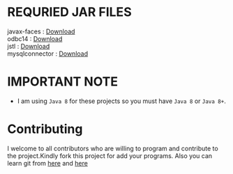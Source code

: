 # REQURIED JAR FILES
javax-faces : [Download](https://mvnrepository.com/artifact/org.glassfish/javax.faces/2.2.2)<br/>
odbc14 : [Download](http://www.java2s.com/Code/Jar/o/Downloadojdbc14jar.htm)<br/>
jstl : [Download](https://mvnrepository.com/artifact/javax.servlet/jstl/1.2)<br/>
mysqlconnector : [Download](http://www.java2s.com/Code/Jar/m/Downloadmysqlconnectorjar.htm)<br/>

# IMPORTANT NOTE
- I am using `Java 8` for these projects so you must have `Java 8` or `Java 8+`.

# Contributing
I welcome to all contributors who are willing to program and contribute to the project.Kindly fork this project for add your programs.
Also you can learn git from [here](https://www.youtube.com/watch?v=OdbBmvfThJY&list=PLsyeobzWxl7q2eaUkorLZExfd7qko9sZC&index=1) and [here](https://guides.github.com/activities/hello-world/)
